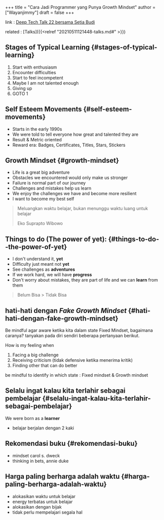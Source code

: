 +++
title = "Cara Jadi Programmer yang Punya Growth Mindset"
author = ["Wayanjimmy"]
draft = false
+++

link
: [Deep Tech Talk 22 bersama Setia Budi](https://youtu.be/vuUGB6bawAw?list=PLh-bTbk8RQYYL7LBUqc9lM4XXjcbbD%5Fz%5F)

related
: [Talks]({{<relref "20210511121448-talks.md#" >}})


## Stages of Typical Learning {#stages-of-typical-learning}

1.  Start with enthusiasm
2.  Encounter difficulties
3.  Start to feel incompetent
4.  Maybe I am not talented enough
5.  Giving up
6.  GOTO 1


## Self Esteem Movements {#self-esteem-movements}

-   Starts in the early 1990s
-   We were told to tell everyone how great and talented they are
-   Result & Metric oriented
-   Reward era: Badges, Certificates, Titles, Stars, Stickers


## Growth Mindset {#growth-mindset}

-   Life is a great big adventure
-   Obstacles we encountered would only make us stronger
-   Failure is normal part of our journey
-   Challenges and mistakes help us learn
-   We enjoy the challenges we have and become more resilient
-   I want to become my best self

> Meluangkan waktu belajar, bukan menunggu waktu luang untuk belajar
>
> Eko Suprapto Wibowo


## Things to do (The power of yet): {#things-to-do--the-power-of-yet}

-   I don't understand it, **yet**
-   Difficulty just meant not **yet**
-   See challenges as **adventures**
-   If we work hard, we will have **progress**
-   Don't worry about mistakes, they are part of life and we can **learn** from them

> Belum Bisa > Tidak Bisa


## hati-hati dengan _Fake Growth Mindset_ {#hati-hati-dengan-fake-growth-mindset}

Be mindful agar aware ketika kita dalam state Fixed Mindset, bagaimana caranya? tanyakan pada diri sendiri beberapa pertanyaan berikut.

How is my feeling when

1.  Facing a big challenge
2.  Receiving criticism (tidak defensive ketika menerima kritik)
3.  Finding other that can do better

be mindful to identify in which state : Fixed mindset & Growth mindset


## Selalu ingat kalau kita terlahir sebagai pembelajar {#selalu-ingat-kalau-kita-terlahir-sebagai-pembelajar}

We were born as a **learner**

-   belajar berjalan dengan 2 kaki


## Rekomendasi buku {#rekomendasi-buku}

-   mindset carol s. dweck
-   thinking in bets, annie duke


## Harga paling berharga adalah waktu {#harga-paling-berharga-adalah-waktu}

-   alokasikan waktu untuk belajar
-   energy terbatas untuk belajar
-   alokasikan dengan bijak
-   tidak perlu mempelajari segala hal
